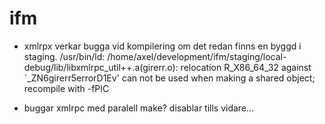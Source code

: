 # ifm
* xmlrpx verkar bugga vid kompilering om det redan finns en byggd i staging.
  /usr/bin/ld: /home/axel/development/ifm/staging/local-debug/lib/libxmlrpc_util++.a(girerr.o): relocation R_X86_64_32 against `_ZN6girerr5errorD1Ev' can not be used when making a shared object; recompile with -fPIC

* buggar xmlrpc med paralell make? disablar tills vidare...